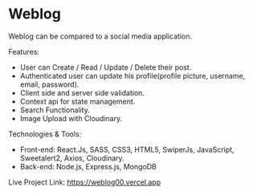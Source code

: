 # Weblog

Weblog can be compared to a social media application.

Features:

- User can Create / Read / Update / Delete their post.
- Authenticated user can update his profile(profile picture, username, email, password).
- Client side and server side validation.
- Context api for state management.
- Search Functionality.
- Image Upload with Cloudinary.

Technologies & Tools:

- Front-end: React.Js, SASS, CSS3, HTML5, SwiperJs, JavaScript, Sweetalert2, Axios, Cloudinary.
- Back-end: Node.js, Express.js, MongoDB

Live Project Link: https://weblog00.vercel.app
